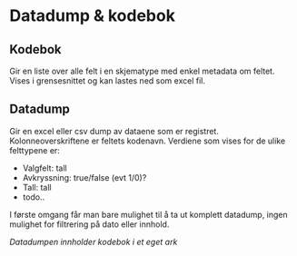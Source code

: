 # Datadump & kodebok

## Kodebok

Gir en liste over alle felt i en skjematype med enkel metadata om feltet. Vises i grensesnittet og kan lastes ned som excel fil.

## Datadump

Gir en excel eller csv dump av dataene som er registret. Kolonneoverskriftene er feltets kodenavn. Verdiene som vises for de ulike felttypene er:
* Valgfelt: tall
* Avkryssning: true/false (evt 1/0)?
* Tall: tall
* todo..

I første omgang får man bare mulighet til å ta ut komplett datadump, ingen mulighet for filtrering på dato eller innhold.

*Datadumpen innholder kodebok i et eget ark*
